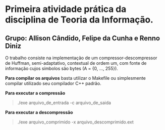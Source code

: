 Primeira atividade prática da disciplina de Teoria da Informação.
=================================================================

Grupo: Allison Cândido, Felipe da Cunha e Renno Diniz
-----------------------------------------------------

O trabalho consiste na implementação de um compressor-descompressor de Huffman, semi-adaptativo, contextual de ordem um, com fonte de informação cujos símbolos são bytes (A = {0, ..., 255}).

**Para compilar os arquivos** basta utilizar o Makefile ou simplesmente compilar utilizado seu compilador C++ padrão.

**Para executar a compressão**

> ./exe arquivo_de_entrada -c arquivo_de_saida

**Para executar a descompressão**

> ./exe arquivo_comprimido -x arquivo_descomprimido.ext
